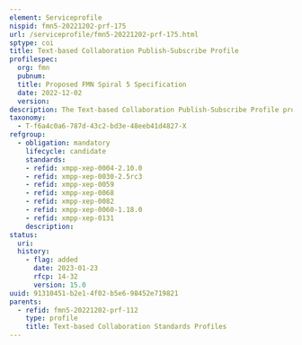 ```yaml
---
element: Serviceprofile
nispid: fmn5-20221202-prf-175
url: /serviceprofile/fmn5-20221202-prf-175.html
sptype: coi
title: Text-based Collaboration Publish-Subscribe Profile
profilespec:
  org: fmn
  pubnum: 
  title: Proposed FMN Spiral 5 Specification
  date: 2022-12-02
  version: 
description: The Text-based Collaboration Publish-Subscribe Profile provide standards and guidance in support of Text-based Collaboration Publish-Subscribe Services.
taxonomy:
  - T-f6a4c0a6-787d-43c2-bd3e-48eeb41d4827-X
refgroup:
  - obligation: mandatory
    lifecycle: candidate
    standards: 
    - refid: xmpp-xep-0004-2.10.0
    - refid: xmpp-xep-0030-2.5rc3
    - refid: xmpp-xep-0059
    - refid: xmpp-xep-0068
    - refid: xmpp-xep-0082
    - refid: xmpp-xep-0060-1.18.0
    - refid: xmpp-xep-0131
    description: 
status:
  uri: 
  history: 
    - flag: added
      date: 2023-01-23
      rfcp: 14-32
      version: 15.0
uuid: 91310451-b2e1-4f02-b5e6-98452e719821
parents:
  - refid: fmn5-20221202-prf-112
    type: profile
    title: Text-based Collaboration Standards Profiles
---
```

